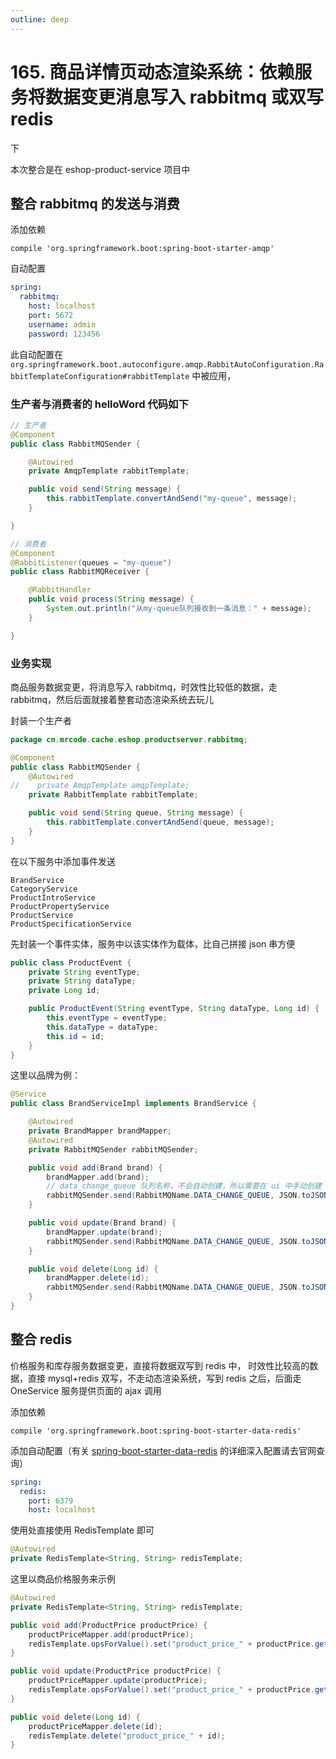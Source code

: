 ```yaml
---
outline: deep
---
```

# 165. 商品详情页动态渲染系统：依赖服务将数据变更消息写入 rabbitmq 或双写 redis

下

本次整合是在 eshop-product-service 项目中

## 整合 rabbitmq 的发送与消费

添加依赖

```
compile 'org.springframework.boot:spring-boot-starter-amqp'
```

自动配置

```yml
spring:
  rabbitmq:
    host: localhost
    port: 5672
    username: admin
    password: 123456  
```

此自动配置在 `org.springframework.boot.autoconfigure.amqp.RabbitAutoConfiguration.RabbitTemplateConfiguration#rabbitTemplate`
中被应用，

### 生产者与消费者的 helloWord 代码如下

```java
// 生产者
@Component  
public class RabbitMQSender {  

    @Autowired  
    private AmqpTemplate rabbitTemplate;  

    public void send(String message) {  
        this.rabbitTemplate.convertAndSend("my-queue", message);  
    }  

}  

// 消费者
@Component  
@RabbitListener(queues = "my-queue")  
public class RabbitMQReceiver {  

    @RabbitHandler  
    public void process(String message) {  
        System.out.println("从my-queue队列接收到一条消息：" + message);  
    }  

}  
```

### 业务实现

商品服务数据变更，将消息写入 rabbitmq，时效性比较低的数据，走 rabbitmq，然后后面就接着整套动态渲染系统去玩儿

封装一个生产者

```java
package cn.mrcode.cache.eshop.productserver.rabbitmq;

@Component
public class RabbitMQSender {
    @Autowired
//    private AmqpTemplate amqpTemplate;
    private RabbitTemplate rabbitTemplate;

    public void send(String queue, String message) {
        this.rabbitTemplate.convertAndSend(queue, message);
    }
}
```

在以下服务中添加事件发送

```
BrandService
CategoryService
ProductIntroService
ProductPropertyService
ProductService
ProductSpecificationService
```

先封装一个事件实体，服务中以该实体作为载体，比自己拼接 json 串方便

```java
public class ProductEvent {
    private String eventType;
    private String dataType;
    private Long id;

    public ProductEvent(String eventType, String dataType, Long id) {
        this.eventType = eventType;
        this.dataType = dataType;
        this.id = id;
    }
}
```

这里以品牌为例：

```java
@Service
public class BrandServiceImpl implements BrandService {

    @Autowired
    private BrandMapper brandMapper;
    @Autowired
    private RabbitMQSender rabbitMQSender;

    public void add(Brand brand) {
        brandMapper.add(brand);
        // data_change_queue 队列名称，不会自动创建，所以需要在 ui 中手动创建
        rabbitMQSender.send(RabbitMQName.DATA_CHANGE_QUEUE, JSON.toJSONString(new ProductEvent("add", "brand", brand.getId())));
    }

    public void update(Brand brand) {
        brandMapper.update(brand);
        rabbitMQSender.send(RabbitMQName.DATA_CHANGE_QUEUE, JSON.toJSONString(new ProductEvent("update", "brand", brand.getId())));
    }

    public void delete(Long id) {
        brandMapper.delete(id);
        rabbitMQSender.send(RabbitMQName.DATA_CHANGE_QUEUE, JSON.toJSONString(new ProductEvent("delete", "brand", id)));
    }
}
```

## 整合 redis

价格服务和库存服务数据变更，直接将数据双写到 redis 中，
时效性比较高的数据，直接 mysql+redis 双写，不走动态渲染系统，写到 redis 之后，后面走 OneService 服务提供页面的 ajax 调用

添加依赖

```
compile 'org.springframework.boot:spring-boot-starter-data-redis'
```

添加自动配置（有关 [spring-boot-starter-data-redis](https://docs.spring.io/spring-boot/docs/2.1.7.RELEASE/reference/html/boot-features-nosql.html#boot-features-connecting-to-redis) 的详细深入配置请去官网查询）

```yml
spring:
  redis:
    port: 6379
    host: localhost
```

使用处直接使用 RedisTemplate 即可

```java
@Autowired
private RedisTemplate<String, String> redisTemplate;
```

这里以商品价格服务来示例

```java
@Autowired
private RedisTemplate<String, String> redisTemplate;

public void add(ProductPrice productPrice) {
    productPriceMapper.add(productPrice);
    redisTemplate.opsForValue().set("product_price_" + productPrice.getId(), JSON.toJSONString(productPrice));
}

public void update(ProductPrice productPrice) {
    productPriceMapper.update(productPrice);
    redisTemplate.opsForValue().set("product_price_" + productPrice.getId(), JSON.toJSONString(productPrice));
}

public void delete(Long id) {
    productPriceMapper.delete(id);
    redisTemplate.delete("product_price_" + id);
}
```
